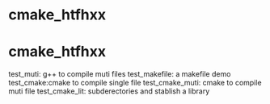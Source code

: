# cmake_htfhxx
# cmake_htfhxx
test_muti: g++ to compile muti files
test_makefile: a makefile demo
test_cmake:cmake to compile single file
test_cmake_muti: cmake to compile muti file
test_cmake_lit: subderectories  and stablish a library
